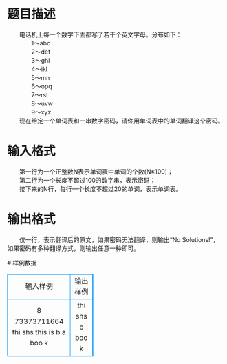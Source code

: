 # 

 
 # 题目描述 
<p>
　　电话机上每一个数字下面都写了若干个英文字母。分布如下：<br>　　　　1～abc<br>　　　　2～def<br>　　　　3～ghi<br>　　　　4～ikl<br>　　　　5～mn<br>　　　　6～opq<br>　　　　7～rst<br>　　　　8～uvw<br>　　　　9～xyz<br>　　现在给定一个单词表和一串数字密码，请你用单词表中的单词翻译这个密码。<br></p> 

 
 # 输入格式 
<p>
　　第一行为一个正整数N表示单词表中单词的个数(N≤100)；<br>　　第二行为一个长度不超过100的数字串，表示密码；<br>　　接下来的N行，每行一个长度不超过20的单词，表示单词表。<br></p> 

 
 # 输出格式 
<p>
　　仅一行，表示翻译后的原文，如果密码无法翻译，则输出“No Solutions!”，如果密码有多种翻译方式，则输出任意一种即可。</p> 
# 样例数据
<style>
        table,table tr th, table tr td { border:1px solid #0094ff; }
        table { width: 200px; min-height: 25px; line-height: 25px; text-align: center; border-collapse: collapse;}   
    </style>
<table>
	<tr>
		<td>输入样例</td>
		<td>输出样例</td>
	</tr>
<tr><td>8						
73373711664
thi
shs
this
is
b
a
boo
k
</td><td>thi shs b boo k</td></tr></table>
